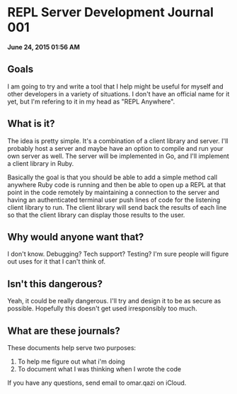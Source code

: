 # REPL Server Development Journal 001
__June 24, 2015 01:56 AM__

## Goals
I am going to try and write a tool that I help might be useful for myself and other developers in a variety of situations. I don't have an official name for it yet, but I'm refering to it in my head as "REPL Anywhere".

## What is it?
The idea is pretty simple. It's a combination of a client library and server. I'll probably host a server and maybe have an option to compile and run your own server as well. The server will be implemented in Go, and I'll implement a client library in Ruby.

Basically the goal is that you should be able to add a simple method call anywhere Ruby code is running and then be able to open up a REPL at that point in the code remotely by maintaining a connection to the server and having an authenticated terminal user push lines of code for the listening client library to run. The client library will send back the results of each line so that the client library can display those results to the user.

## Why would anyone want that?
I don't know. Debugging? Tech support? Testing? I'm sure people will figure out uses for it that I can't think of.

## Isn't this dangerous?
Yeah, it could be really dangerous. I'll try and design it to be as secure as possible. Hopefully this doesn't get used irresponsibly too much.

## What are these journals?
These documents help serve two purposes:
1) To help me figure out what i'm doing
2) To document what I was thinking when I wrote the code

If you have any questions, send email to omar.qazi on iCloud.
